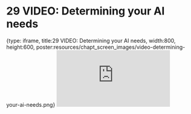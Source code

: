 # 29 VIDEO: Determining your AI needs
 
{type: iframe, title:29 VIDEO: Determining your AI needs, width:800, height:600, poster:resources/chapt_screen_images/video-determining-your-ai-needs.png}
![](https://hutchdatascience.org/AI_for_Decision_Makers/no_toc/video-determining-your-ai-needs.html)
 

 

